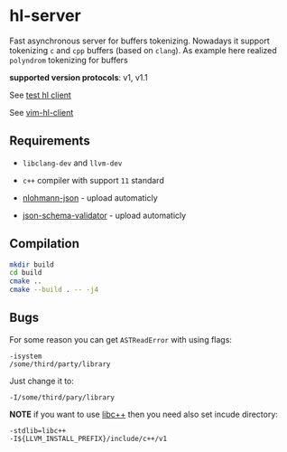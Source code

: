 # hl-server

Fast asynchronous server for buffers tokenizing.
Nowadays it support tokenizing `c` and `cpp` buffers (based on `clang`).
As example here realized `polyndrom` tokenizing for buffers

__supported version protocols__: v1, v1.1

See [test hl client](test/simple_hl_client)

See [vim-hl-client](https://github.com/andrejlevkovitch/vim-hl-client)

## Requirements

- `libclang-dev` and `llvm-dev`

- `c++` compiler with support `11` standard

- [nlohmann-json](https://github.com/nlohmann/json) - upload automaticly

- [json-schema-validator](https://github.com/pboettch/json-schema-validator) - upload automaticly


## Compilation

```sh
mkdir build
cd build
cmake ..
cmake --build . -- -j4
```


## Bugs

For some reason you can get `ASTReadError` with using flags:

```
-isystem
/some/third/party/library
```

Just change it to:

```
-I/some/third/pary/library
```


__NOTE__ if you want to use [libc++](https://libcxx.llvm.org/docs/UsingLibcxx.html)
then you need also set incude directory:

```
-stdlib=libc++
-I${LLVM_INSTALL_PREFIX}/include/c++/v1
```
